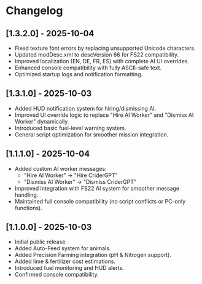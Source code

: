 # Changelog

## [1.3.2.0] - 2025-10-04
- Fixed texture font errors by replacing unsupported Unicode characters.
- Updated modDesc.xml to descVersion 66 for FS22 compatibility.
- Improved localization (EN, DE, FR, ES) with complete AI UI overrides.
- Enhanced console compatibility with fully ASCII-safe text.
- Optimized startup logs and notification formatting.

## [1.3.1.0] - 2025-10-03
- Added HUD notification system for hiring/dismissing AI.
- Improved UI override logic to replace "Hire AI Worker" and "Dismiss AI Worker" dynamically.
- Introduced basic fuel-level warning system.
- General script optimization for smoother mission integration.

## [1.1.1.0] - 2025-10-04
- Added custom AI worker messages:
  - "Hire AI Worker" → "Hire CriderGPT"
  - "Dismiss AI Worker" → "Dismiss CriderGPT"
- Improved integration with FS22 AI system for smoother message handling.
- Maintained full console compatibility (no script conflicts or PC-only functions).

## [1.1.0.0] - 2025-10-03
- Initial public release.
- Added Auto-Feed system for animals.
- Added Precision Farming integration (pH & Nitrogen support).
- Added lime & fertilizer cost estimations.
- Introduced fuel monitoring and HUD alerts.
- Confirmed console compatibility.
